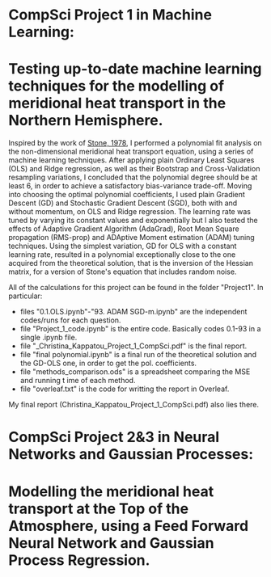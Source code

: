 # CompSci Project 1 in Machine Learning: 
# Testing up-to-date machine learning techniques for the modelling of meridional heat transport in the Northern Hemisphere.

Inspired by the work of [Stone, 1978](https://www.sciencedirect.com/science/article/pii/0377026578900064), I performed a polynomial fit analysis on the non-dimensional meridional heat transport equation, using a series of machine learning techniques. After applying plain Ordinary Least Squares (OLS) and Ridge regression, as well as their Bootstrap and Cross-Validation resampling variations, I concluded that the polynomial degree should be at least 6, in order to achieve a satisfactory bias-variance trade-off. Moving into choosing the optimal polynomial coefficients, I used plain Gradient Descent (GD) and Stochastic Gradient Descent (SGD), both with and without momentum, on OLS and Ridge regression. The learning rate was tuned by varying its constant values and exponentially but I also tested the effects of Adaptive Gradient Algorithm (AdaGrad), Root Mean Square propagation (RMS-prop) and ADAptive Moment estimation (ADAM) tuning techniques. Using the simplest variation, GD for OLS with a constant learning rate, resulted in a polynomial exceptionally close to the one acquired from the theoretical solution, that is the inversion of the Hessian matrix, for a version of Stone's equation that includes random noise. 

All of the calculations for this project can be found in the folder "Project1". In particular:
* files "0.1.OLS.ipynb"-"93. ADAM SGD-m.ipynb" are the independent codes/runs for each question.
* file "Project_1_code.ipynb" is the entire code. Basically codes 0.1-93 in a single .ipynb file.
* file "_Christina_Kappatou_Project_1_CompSci.pdf" is the final report.
* file "final polynomial.ipynb" is a final run of the theoretical solution and the GD-OLS one, in order to get the pol. coefficients. 
* file "methods_comparison.ods" is a spreadsheet comparing the MSE and running t ime of each method.
* file "overleaf.txt" is the code for writting the report in Overleaf.

My final report (Christina_Kappatou_Project_1_CompSci.pdf) also lies there.

# CompSci Project 2&3 in Neural Networks and Gaussian Processes:
# Modelling the meridional heat transport at the Top of the Atmosphere, using a Feed Forward Neural Network and Gaussian Process Regression.



